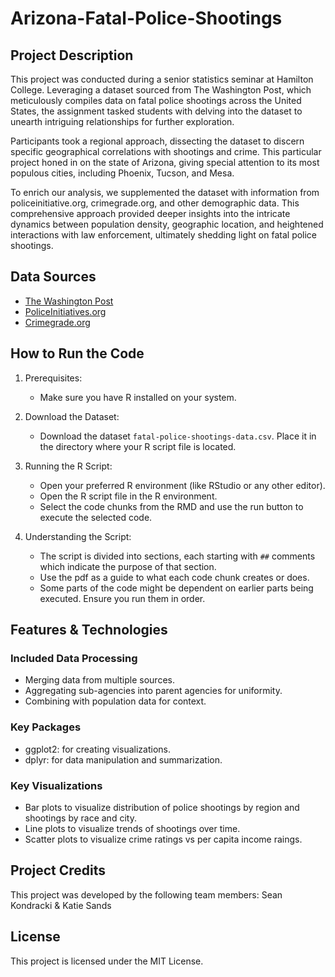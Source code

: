 # Arizona-Fatal-Police-Shootings

## Project Description

This project was conducted during a senior statistics seminar at Hamilton College. Leveraging a dataset sourced from The Washington Post, which meticulously compiles data on fatal police shootings across the United States, the assignment tasked students with delving into the dataset to unearth intriguing relationships for further exploration.

Participants took a regional approach, dissecting the dataset to discern specific geographical correlations with shootings and crime. This particular project honed in on the state of Arizona, giving special attention to its most populous cities, including Phoenix, Tucson, and Mesa.

To enrich our analysis, we supplemented the dataset with information from policeinitiative.org, crimegrade.org, and other demographic data. This comprehensive approach provided deeper insights into the intricate dynamics between population density, geographic location, and heightened interactions with law enforcement, ultimately shedding light on fatal police shootings.

## Data Sources

- [The Washington Post](https://github.com/washingtonpost/data-police-shootings)
- [PoliceInitiatives.org](https://policeinitiatives.org/)
- [Crimegrade.org](https://crimegrade.org/drug-crimes-arizona/)

## How to Run the Code
1. Prerequisites:
   - Make sure you have R installed on your system. 
   
2. Download the Dataset:
   - Download the dataset `fatal-police-shootings-data.csv`. Place it in the directory where your R script file is located.

3. Running the R Script:
   - Open your preferred R environment (like RStudio or any other editor).
   - Open the R script file in the R environment.
   - Select the code chunks from the RMD and use the run button to execute the selected code.

4. Understanding the Script:
   - The script is divided into sections, each starting with `##` comments which indicate the purpose of that section.
   - Use the pdf as a guide to what each code chunk creates or does. 
   - Some parts of the code might be dependent on earlier parts being executed. Ensure you run them in order.

## Features & Technologies

### Included Data Processing

- Merging data from multiple sources.
- Aggregating sub-agencies into parent agencies for uniformity.
- Combining with population data for context.

### Key Packages
- ggplot2: for creating visualizations.
- dplyr: for data manipulation and summarization.

### Key Visualizations

- Bar plots to visualize distribution of police shootings by region and shootings by race and city.
- Line plots to visualize trends of shootings over time.
- Scatter plots to visualize crime ratings vs per capita income raings.

## Project Credits
This project was developed by the following team members: Sean Kondracki & Katie Sands

## License
This project is licensed under the MIT License.
